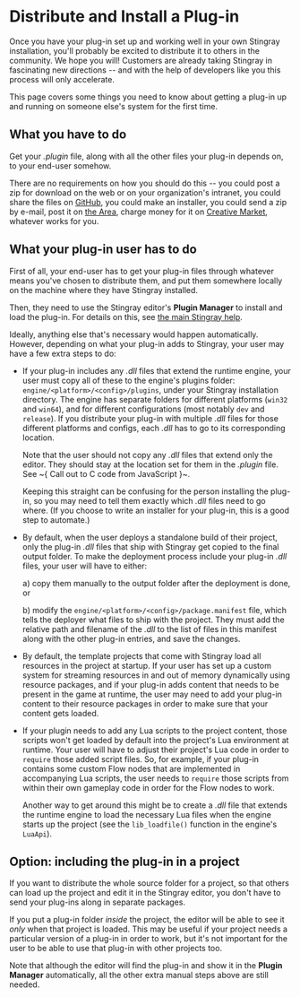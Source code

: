 # Distribute and Install a Plug-in

Once you have your plug-in set up and working well in your own Stingray installation, you'll probably be excited to distribute it to others in the community. We hope you will! Customers are already taking Stingray in fascinating new directions -- and with the help of developers like you this process will only accelerate.

This page covers some things you need to know about getting a plug-in up and running on someone else's system for the first time.

## What you have to do

Get your *.plugin* file, along with all the other files your plug-in depends on, to your end-user somehow.

There are no requirements on how you should do this -- you could post a zip for download on the web or on your organization's intranet, you could share the files on [GitHub](http://www.github.com/), you could make an installer, you could send a zip by e-mail, post it on [the Area](http://area.autodesk.com/), charge money for it on [Creative Market](https://creativemarket.com/), whatever works for you.

## What your plug-in user has to do

First of all, your end-user has to get your plug-in files through whatever means you've chosen to distribute them, and put them somewhere locally on the machine where they have Stingray installed.

Then, they need to use the Stingray editor's **Plugin Manager** to install and load the plug-in. For details on this, see [the main Stingray help](http://help.autodesk.com/view/Stingray/ENU/?guid=__stingray_help_plugins_add_remove_plugins_html).

Ideally, anything else that's necessary would happen automatically. However, depending on what your plug-in adds to Stingray, your user may have a few extra steps to do:

-	If your plug-in includes any *.dll* files that extend the runtime engine, your user must copy all of these to the engine's plugins folder: `engine/<platform>/<config>/plugins`, under your Stingray installation directory. The engine has separate folders for different platforms (`win32` and `win64`), and for different configurations (most notably `dev` and `release`). If you distribute your plug-in with multiple *.dll* files for those different platforms and configs, each *.dll* has to go to its corresponding location.

	Note that the user should not copy any *.dll* files that extend only the editor. They should stay at the location set for them in the *.plugin* file. See ~{ Call out to C code from JavaScript }~.

	Keeping this straight can be confusing for the person installing the plug-in, so you may need to tell them exactly which *.dll* files need to go where. (If you choose to write an installer for your plug-in, this is a good step to automate.)

-	By default, when the user deploys a standalone build of their project, only the plug-in *.dll* files that ship with Stingray get copied to the final output folder. To make the deployment process include your plug-in *.dll* files, your user will have to either:

 	a)	copy them manually to the output folder after the deployment is done, or

	b)	modify the `engine/<platform>/<config>/package.manifest` file, which tells the deployer what files to ship with the project. They must add the relative path and filename of the *.dll* to the list of files in this manifest along with the other plug-in entries, and save the changes.

-	By default, the template projects that come with Stingray load all resources in the project at startup. If your user has set up a custom system for streaming resources in and out of memory dynamically using resource packages, and if your plug-in adds content that needs to be present in the game at runtime, the user may need to add your plug-in content to their resource packages in order to make sure that your content gets loaded.

-	If your plugin needs to add any Lua scripts to the project content, those scripts won't get loaded by default into the project's Lua environment at runtime. Your user will have to adjust their project's Lua code in order to `require` those added script files. So, for example, if your plug-in contains some custom Flow nodes that are implemented in accompanying Lua scripts, the user needs to `require` those scripts from within their own gameplay code in order for the Flow nodes to work.

	Another way to get around this might be to create a *.dll* file that extends the runtime engine to load the necessary Lua files when the engine starts up the project (see the `lib_loadfile()` function in the engine's `LuaApi`).

## Option: including the plug-in in a project

If you want to distribute the whole source folder for a project, so that others can load up the project and edit it in the Stingray editor, you don't have to send your plug-ins along in separate packages.

If you put a plug-in folder *inside* the project, the editor will be able to see it *only* when that project is loaded. This may be useful if your project needs a particular version of a plug-in in order to work, but it's not important for the user to be able to use that plug-in with other projects too.

Note that although the editor will find the plug-in and show it in the **Plugin Manager** automatically, all the other extra manual steps above are still needed.
